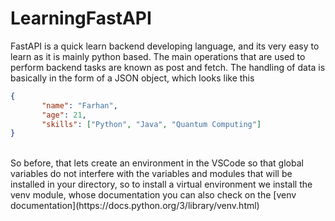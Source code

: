 # LearningFastAPI 

FastAPI is a quick learn backend developing language, and its very easy to learn as it is mainly python based. The main operations that are used to perform backend tasks are known as post and fetch.
The handling of data is basically in the form of a JSON object, which looks like this

 ```json
{ 
        "name": "Farhan",
        "age": 21,
        "skills": ["Python", "Java", "Quantum Computing"] 
}
 ```
 <br>
 So before, that lets create an environment in the VSCode so that global variables do not interfere with the variables and modules that will be installed in your directory, so to install a virtual environment we install the venv module, whose documentation you can also check on the [venv documentation](https://docs.python.org/3/library/venv.html)